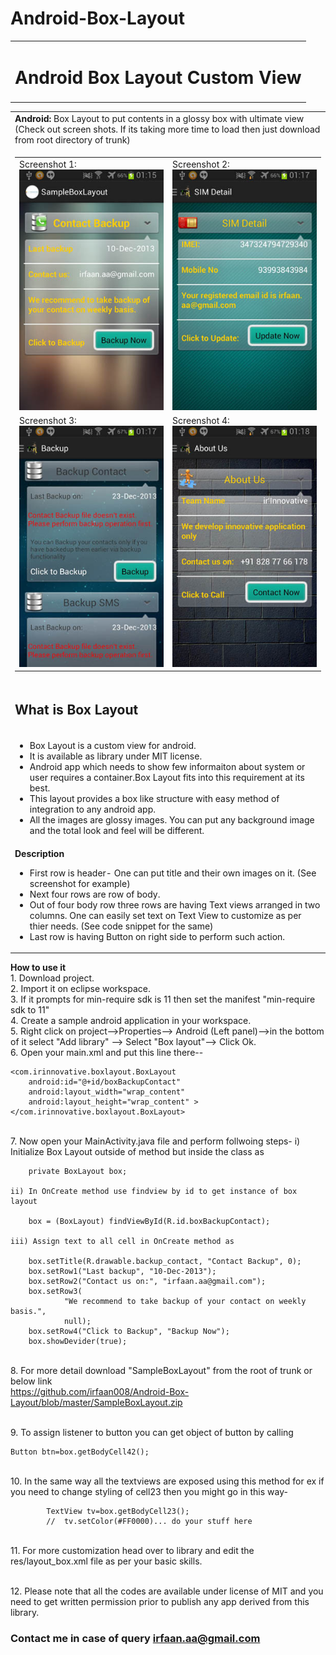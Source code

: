Android-Box-Layout
==================

 <table>
        <tr>
            <td>
                <h1>
                    Android Box Layout Custom View</h1>
            </td>
        </tr>
    </table>
    <table>
        <tr>
            <td>
                <b>  Android: </b> Box Layout to put contents in a glossy box with ultimate view (Check out
                screen shots. If its taking more time to load then just download from root directory of trunk)
            </td>
        </tr>
         <tr>
            <td>
                <table>
                    <tr>
                        <td>
                            Screenshot 1:
                            <br />
                            <img src="Screen1.jpg" alt="Screen 1" />
                        </td>
                        <td>
                            Screenshot 2:
                            <br />
                            <img src="Screen2.jpg" alt="Screen 2" />
                        </td>
                    </tr>
                    <tr>
                        <td>
                            Screenshot 3:
                            <br />
                            <img src="Screen3.jpg"  alt="Screen 3" />
                        </td>
                        <td>
                            Screenshot 4:
                            <br />
                            <img src="Screen4.jpg" alt="Screen 4" />
                        </td>
                    </tr>
                </table>
            </td>
        </tr>
        <tr>
            <td>
                <h2>
                    What is Box Layout</h2>
            </td>
        </tr>
        <tr>
            <td>
                <ul>
                    <li>Box Layout is a custom view for android.</li>
                    <li>It is available as library under MIT license.</li>
                    <li>Android app which needs to show few informaiton about system or user requires a
                        container.Box Layout fits into this requirement at its best. </li>
                    <li>This layout provides a box like structure with easy method of integration to any
                        android app.</li>
                        <li>All the images are glossy images. You can put any background image and the total look
                        and feel will be different.</li>
                </ul>
            </td>
        </tr>
        <tr>
            <td>
                <b>Description</b>
                <ul>
                    <li>First row is header- One can put title and their own images on it. (See screenshot
                        for example)</li>
                    <li>Next four rows are row of body.</li>
                    <li>Out of four body row three rows are having Text views arranged in two columns. One
                        can easily set text on Text View to customize as per thier needs. (See code snippet
                        for the same)</li>
                    <li>Last row is having Button on right side to perform such action.</li>
                </ul>
            </td>
        </tr>
    </table>

<b> How to use it </b>
<br/>1. Download project.
<br/>2. Import it on eclipse workspace.
<br/>3. If it prompts for min-require sdk is 11 then set the manifest "min-require sdk to 11"
<br/>4. Create a sample android application in your workspace.
<br/>5. Right click on project-->Properties--> Android (Left panel)-->in the bottom of it select "Add library"
	--> Select "Box layout"--> Click Ok.
<br/>6. Open your main.xml and put this line there--
	
	<com.irinnovative.boxlayout.BoxLayout
        android:id="@+id/boxBackupContact"
        android:layout_width="wrap_content"
        android:layout_height="wrap_content" >
    </com.irinnovative.boxlayout.BoxLayout>
    
 <br/>7.	Now open your MainActivity.java file and perform follwoing steps-
 	i)	Initialize Box Layout outside of method but inside the class as 
 		
 		private BoxLayout box;
 	
 	ii)	In OnCreate method use findview by id to get instance of box layout
 	
 		box = (BoxLayout) findViewById(R.id.boxBackupContact);	
 	 
 	iii) Assign text to all cell in OnCreate method as
 	
 		box.setTitle(R.drawable.backup_contact, "Contact Backup", 0);
		box.setRow1("Last backup", "10-Dec-2013");
		box.setRow2("Contact us on:", "irfaan.aa@gmail.com");
		box.setRow3(
				"We recommend to take backup of your contact on weekly basis.",
				null);
		box.setRow4("Click to Backup", "Backup Now");
		box.showDevider(true);
		
<br/> 8.	For more detail download "SampleBoxLayout" from the root of trunk or below link <br/>
 https://github.com/irfaan008/Android-Box-Layout/blob/master/SampleBoxLayout.zip
 
<br/> 9.	To assign listener to button you can get object of button by calling

	Button btn=box.getBodyCell42();
	
<br/> 10. In the same way all the textviews are exposed using this method for ex if you need to change styling
			of cell23 then you might go in this way-
			
			TextView tv=box.getBodyCell23();
			//	tv.setColor(#FF0000)... do your stuff here
			
			
<br/> 11.	For more customization head over to library and edit the res/layout_box.xml file as per your
			basic skills.
			
<br/> 12.	Please note that all the codes are available under license of MIT and you need to get
			written permission prior to publish any app derived from this library. 
			<br/><h3>Contact me in case of query irfaan.aa@gmail.com<h3/>